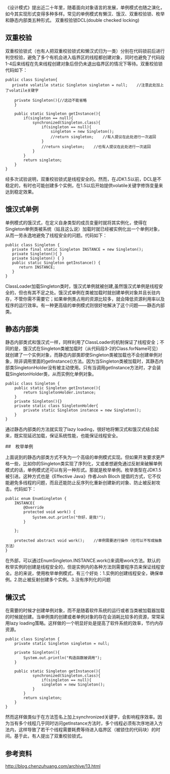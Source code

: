 
《设计模式》提出近二十年里，随着面向对象语言的发展，单例模式也随之演化，如今其实现形式变得多种多样。常见的单例模式有懒汉、饿汉、双重校验锁、枚举和静态内部类五种形式。
双重校验锁DCL(double checked locking)




## 双重校验
双重校验锁式（也有人把双重校验锁式和懒汉式归为一类）分别在代码锁前后进行判空校验，避免了多个有机会进入临界区的线程都创建对象，同时也避免了代码段1-4后来线程在先来线程创建对象后但仍未退出临界区的情况下等待。双重校验锁代码如下：

    public class Singleton{
       private volatile static Singleton singleton = null;    //注意此处加上了volatile关键字
         
        private Singleton(){//这边不能省略
        }
         
        public static Singleton getInstance(){
            if(singleton == null){
                synchronized(Singleton.class){
                    if(singleton == null){
                        singleton = new Singleton();
                        //return singleton;    //有人提议在此处进行一次返回
                    }
                    //return singleton;    //也有人提议在此处进行一次返回
                }
            }
            return singleton;
        }
    }


经多次试验说明，双重校验锁式是线程安全的。然而，在JDK1.5以前，DCL是不稳定的，有时也可能创建多个实例，在1.5以后开始提供volatile关键字修饰变量来达到稳定效果。

## 饿汉式单例  
单例模式的饿汉式，在定义自身类型的成员变量时就将其实例化，使得在Singleton单例类被系统（姑且这么说）加载时就已经被实例化出一个单例对象，从而一劳永逸地避免了线程安全的问题。代码如下：

    public class Singleton {
       private final static Singleton INSTANCE = new Singleton();
       private Singleton(){ }
       private Singleton() { }
       public static Singleton getInstance() {
          return INSTANCE;
       }
    }
    
ClassLoader加载Singleton类时，饿汉式单例就被创建,虽然饿汉式单例是线程安全的，但也有其不足之处。饿汉式单例在类被加载时就创建单例对象并且长驻内存，不管你需不需要它；如果单例类占用的资源比较多，就会降低资源利用率以及程序的运行效率。有一种更高级的单例模式则很好地解决了这个问题——静态内部类。

## 静态内部类
静态内部类式和饿汉式一样，同样利用了ClassLoader的机制保证了线程安全；不同的是，饿汉式在Singleton类被加载时（从代码段3-2的Class.forName可见）就创建了一个实例对象，而静态内部类即使Singleton类被加载也不会创建单例对象，除非调用里面的getInstance()方法。因为当Singleton类被加载时，其静态内部类SingletonHolder没有被主动使用。只有当调用getInstance方法时，才会装载SingletonHolder类，从而实例化单例对象。

    public class Singleton {
        public static Singleton getInstance(){
            return SingletonHolder.instance;
        }
        private Singleton(){}
        private static class SingletonHolder{
            private static Singleton instance = new Singleton();
        }
    }
    
通过静态内部类的方法就实现了lazy loading，很好地将懒汉式和饿汉式结合起来，既实现延迟加载，保证系统性能，也能保证线程安全。

##　枚举单例

上面说到的静态内部类方式不失为一个高级的单例模式实现。但如果开发要求更严格一些，比如你的Singleton类实现了序列化，又或者想避免通过反射来破解单例模式的话，单例模式还可以有另一种形式。那就是枚举单例。枚举类型在JDK1.5被引进。这种方式也是《Effective Java》作者Josh Bloch 提倡的方式，它不仅能避免多线程的问题，而且还能防止反序列化重新创建新的对象、防止被反射攻击。代码如下：

    public enum EnumSingleton {
        INSTANCE{
            @Override
            protected void work() {
                System.out.println("你好，是我!");
            }
             
        };
         
        protected abstract void work();    //单例需要进行操作（也可以不写成抽象方法）
    }


在外部，可以通过EnumSingleton.INSTANCE.work()来调用work方法。默认的枚举实例的创建是线程安全的，但是实例内的各种方法则需要程序员来保证线程安全。总的来说，使用枚举单例模式，有三个好处：1.实例的创建线程安全，确保单例。2.防止被反射创建多个实例。3.没有序列化的问题

## 懒汉式
在需要的时候才创建单例对象，而不是随着软件系统的运行或者当类被加载器加载的时候就创建。当单例类的创建或者单例对象的存在会消耗比较多的资源，常常采用lazy loading策略。这样做的一个明显好处是提高了软件系统的效率，节约内存资源。

    public class Singleton {
        private static Singleton singleton = null;    
         
        private Singleton(){
            System.out.println("构造函数被调用");
        }
         
        public static Singleton getInstance(){
                synchronized(Singleton.class){
                    if(singleton == null){
                    singleton = new Singleton();
                }
            }
            return singleton;
        }
    }
然而这样做类似于在方法签名上加上synchronized关键字，会影响程序效率。因为当有多个线程几乎同时访问getInstance方法时，多个线程必须有次序地进入方法内，这样导致了若干个线程需要耗费等待进入临界区（被锁住的代码块）的时间。基于此，有人提出了双重校验锁式。

## 参考资料
http://blog.chenzuhuang.com/archive/13.html
